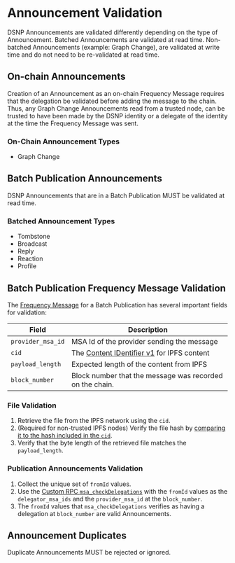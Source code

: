 # Announcement Validation

DSNP Announcements are validated differently depending on the type of Announcement.
Batched Announcements are validated at read time.
Non-batched Announcements (example: Graph Change), are validated at write time and do not need to be re-validated at read time.

## On-chain Announcements

Creation of an Announcement as an on-chain Frequency Message requires that the delegation be validated before adding the message to the chain.
Thus, any Graph Change Announcements read from a trusted node, can be trusted to have been made by the DSNP identity or a delegate of the identity at the time the Frequency Message was sent.

### On-Chain Announcement Types
- Graph Change


## Batch Publication Announcements

DSNP Announcements that are in a Batch Publication MUST be validated at read time.

### Batched Announcement Types
- Tombstone
- Broadcast
- Reply
- Reaction
- Profile

<!-- Links to https://libertydsnp.github.io/frequency should be updated with links to docs.frequency.xyz when able to be -->

## Batch Publication Frequency Message Validation

The [Frequency Message](https://libertydsnp.github.io/frequency/common_primitives/messages/struct.MessageResponse.html) for a Batch Publication has several important fields for validation:

| Field | Description |
| ----- | ----------- |
| `provider_msa_id` | MSA Id of the provider sending the message |
| `cid` | The [Content IDentifier v1](https://github.com/multiformats/cid/) for IPFS content |
| `payload_length` | Expected length of the content from IPFS |
| `block_number` | Block number that the message was recorded on the chain. |

### File Validation

1. Retrieve the file from the IPFS network using the `cid`.
1. (Required for non-trusted IPFS nodes) Verify the file hash by [comparing it to the hash included in the `cid`](https://docs.ipfs.tech/concepts/hashing/).
1. Verify that the byte length of the retrieved file matches the `payload_length`.

### Publication Announcements Validation

1. Collect the unique set of `fromId` values.
1. Use the [Custom RPC `msa_checkDelegations`](https://libertydsnp.github.io/frequency/pallet_msa_rpc/trait.MsaApiClient.html#method.check_delegations) with the `fromId` values as the `delegator_msa_ids` and the `provider_msa_id` at the `block_number`.
1. The `fromId` values that `msa_checkDelegations` verifies as having a delegation at `block_number` are valid Announcements.

## Announcement Duplicates

Duplicate Announcements MUST be rejected or ignored.
